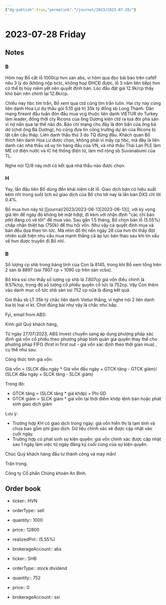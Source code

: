 ```yaml
---
{"dg-publish":true,"permalink":"/journal/2023/2023-07-28/"}
---
```


# 2023-07-28 Friday

## Notes

### B

Hôm nay Bố cắt lỗ 1000cp hvn sàn abs, vì hôm qua đọc bài báo trên caféF nêu 3 lý do (không nộp bctc, không họp ĐHCĐ được, lỗ 3 năm liên tiếp) hvn có thể bị hủy niêm yết nên quyết định bán. Lúc đầu đặt giá 12.9k/cp thấy khó bán nên chỉnh lại 12.8k/cp.

Chiều nay hbc tím trần, Bố xem qua ctd cũng tím trần luôn. Hai cty này cùng liên danh Hoa Lư dự thầu gói 5.10 giá trị 35k tỷ đồng sb Long Thành. Dân mạng fireant đầu tuần đón đầu mua vcg thuộc liên danh VIETUR do Turkey làm leader, đồng thời cty Ricons của ông Dương kiện ctd ra toà đòi phá sản vì nợ nần qua lại thế nào đó. Báo chí mạng cho đây là đòn bẩn của ông bá dơ (chơi ông Bá Dương), họ cũng đưa tin công trường dự án của Ricons bị lật cần cẩu tháp. Liên danh thầu thứ 3 do TQ đứng đầu. Khách quan Bố thích liên danh Hoa Lư được chọn, không phải vì mấy cp hbc, mà đây là liên danh các nhà thầu xd uy tín hàng đầu của VN, và nhà thầu Thái Lan PLE làm ME cơ điện nước và IC hệ thống điện tử, làm mở rộng sb Suvanabumi của TL.

Nghe nói 12/8 này mới có kết quả nhà thầu nào được chọn.

### H

Yay, lần đầu tiên Bố dùng đến khái niệm cắt lỗ. Giao dịch bán có hiệu suất kém nhì trong suốt lịch sử giao dịch của Bố cho tới nay là lần bán DXS chỉ lời 0.4%. 

Bố mua hvn này từ [[journal/2023/2023-06-13\|2023-06-13]], với kỳ vọng giá lên để ngày đó không bẻ mặt hđqt, đi kèm với nhận định "các chỉ báo ptkt đang có vẻ tốt" để mua vào. Sau gần 1.5 tháng, Bố chọn bán lỗ (5.55%) chấp nhận thiệt hại (750k) để thu hồi vốn. Như vậy cả quyết định mua và bán đều dựa theo tin tức. Mà nhìn đồ thị nến ngày 28 của hvn thì thấy đột nhiên xuất hiện nhu cầu mua mạnh thắng cả áp lực bán tháo sau khi tin xấu về hvn được truyền đi Bố nhỉ.

### B

Số lượng cp shb trong bảng tính của Con là 8145, trong khi Bố xem tổng trên 2 sàn là 8897 (ssi 7807 cp + 1090 cp trên sàn vcbs).

Bố ktra ssi cho thấy số lượng cp shb là 7.807cp giá vốn điều chỉnh là 9.57k/cp, trong đó số lượng cổ phiếu quyền cổ tức là 752cp. Vậy Con thêm vào danh mục cổ tức shb sàn ssi 752 cp nữa là đúng kết quả.

Gói thầu sb LT 35k tỷ chắc liên danh Vietur thắng, vì nghe nói 2 liên danh kia bị loại vì kt. Chơi đúng bài như vậy là chắc như bắp.

Fyi, email from ABS:

Kính gửi Quý khách hàng,

Từ ngày 27/07/2023, ABS Invest chuyển sang áp dụng phương pháp xác định giá vốn cổ phiếu theo phương pháp bình quân gia quyền thay thế cho phương pháp FIFO (first in first out - giá vốn xác định theo thời gian mua) , cụ thể như sau:

Công thức tính giá vốn: 

Giá vốn = (SLCK đầu ngày * Giá vốn đầu ngày + GTCK tăng - GTCK giảm)/ (SLCK đầu ngày + SLCK tăng - SLCK giảm)

Trong đó:
- GTCK tăng = (SLCK tăng * giá khớp) + Phí GD
- GTCK giảm = SLCK giảm * giá vốn tại thời điểm khớp lệnh bán hoặc phát sinh giao dịch giảm

Lưu ý:
- Trường hợp KH có giao dịch trong ngày: giá vốn hiển thị là tạm tính và chưa bao gồm phí giao dịch. Dữ liệu chính xác sẽ được cập nhật vào cuối ngày.
- Trường hợp có phát sinh sự kiện quyền: giá vốn chính xác được cập nhật sau 1 ngày làm việc từ ngày đăng ký cuối cùng của sự kiện quyền.

Chúc Quý khách hàng đầu tư thành công và may mắn!

Trân trọng.

Công ty Cổ phần Chứng khoán An Bình.
## Order book

- ticker:: HVN
- orderType:: sell
- quantity:: 1000
- price:: 12800
- realizedPnl:: (5.55%)
- brokerageAccount:: abs

- ticker:: SHB
- orderType:: stock dividend
- quantity:: 752
- price:: 0
- brokerageAccount:: ssi
